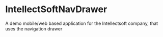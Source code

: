 # IntellectSoftNavDrawer
A demo mobile/web based application for the Intellectsoft company, that uses the navigation drawer
